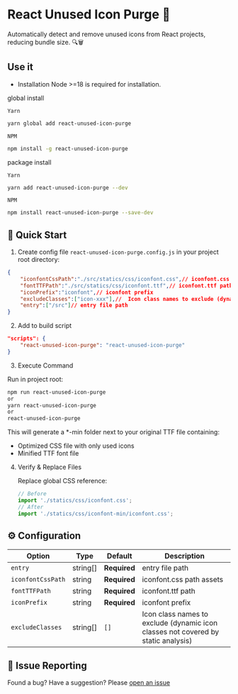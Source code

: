 # React Unused Icon Purge 🧹
Automatically detect and remove unused icons from React projects, reducing bundle size. 🔍🗑️

## Use it
* Installation Node >=18 is required for installation.

global install

`Yarn`
```bash
yarn global add react-unused-icon-purge
```

`NPM`
```bash
npm install -g react-unused-icon-purge
```

package install

`Yarn`
```bash
yarn add react-unused-icon-purge --dev
```

`NPM`
```bash
npm install react-unused-icon-purge --save-dev
```
## 🚀 Quick Start
1. Create config file `react-unused-icon-purge.config.js` in your project root directory:

```json
{
    "iconfontCssPath":"./src/statics/css/iconfont.css",// iconfont.css path
    "fontTTFPath":"./src/statics/css/iconfont.ttf",// iconfont.ttf path
    "iconPrefix":"iconfont",// iconfont prefix
    "excludeClasses":["icon-xxx"],//  Icon class names to exclude (dynamic icon classes not covered by static analysis)
    "entry":["/src"]// entry file path
}
```

2. Add to build script

```json
"scripts": {
    "react-unused-icon-purge": "react-unused-icon-purge"
}
```

3. Execute Command 

Run in project root:
```bash
npm run react-unused-icon-purge
or
yarn react-unused-icon-purge
or
react-unused-icon-purge
```

This will generate a *-min folder next to your original TTF file containing:
 * Optimized CSS file with only used icons
 * Minified TTF font file 

4. Verify & Replace Files 

    Replace global CSS reference: 
    
     ```javascript
    // Before
    import './statics/css/iconfont.css'; 
    // After
    import './statics/css/iconfont-min/iconfont.css';
    ```
## ⚙️ Configuration

| Option        | Type               | Default       | Description                              |
|---------------|--------------------|---------------|------------------------------------------|
| `entry` | string[]         | **Required**  | entry file path       |
| `iconfontCssPath` | string          | **Required**  | iconfont.css path assets       |
| `fontTTFPath`     | string | **Required**         | iconfont.ttf path         |
| `iconPrefix`  | string             | **Required**        | iconfont prefix            |
| `excludeClasses`| string[]            | `[]`       |  Icon class names to exclude (dynamic icon classes not covered by static analysis)    |

## 🐛 Issue Reporting
Found a bug? Have a suggestion? Please [open an issue](https://github.com/yin1039832061/react-unused-icon-purge/issues)  
